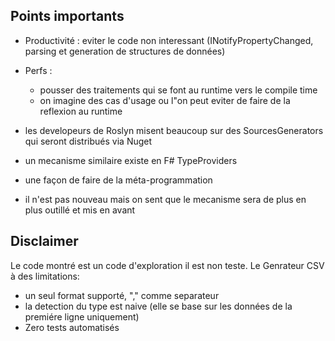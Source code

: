 ## Points importants

* Productivité : eviter le code non interessant (INotifyPropertyChanged, parsing et generation de structures de données)
* Perfs : 
    * pousser des traitements qui se font au runtime vers le compile time
    * on imagine des cas d'usage ou l"on peut eviter de faire de la reflexion au runtime

* les developeurs de Roslyn misent beaucoup sur des SourcesGenerators qui seront distribués via Nuget

* un mecanisme similaire existe en F# TypeProviders

* une façon de faire de la méta-programmation

* il n'est pas nouveau mais on sent que le mecanisme sera de plus en plus outillé et mis en avant



## Disclaimer

Le code montré est un code d'exploration il est non teste.
Le Genrateur CSV à des limitations:
* un seul format supporté, "," comme separateur
* la detection du type est naive (elle se base sur les données de la premiére ligne uniquement)
* Zero tests automatisés
